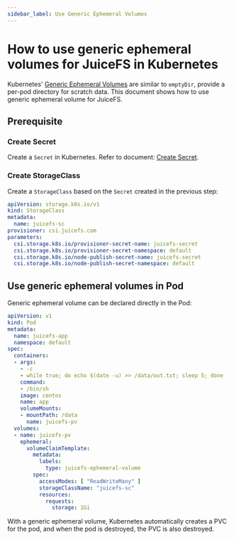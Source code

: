 ```yaml
---
sidebar_label: Use Generic Ephemeral Volumes
---
```


# How to use generic ephemeral volumes for JuiceFS in Kubernetes

Kubernetes' [Generic Ephemeral Volumes](https://kubernetes.io/docs/concepts/storage/ephemeral-volumes/#generic-ephemeral-volumes) are similar to `emptyDir`, provide a per-pod directory for scratch data. This document shows how to use generic ephemeral volume for JuiceFS.

## Prerequisite

### Create Secret

Create a `Secret` in Kubernetes. Refer to document: [Create Secret](./dynamic-provisioning.md#prerequisite).

### Create StorageClass

Create a `StorageClass` based on the `Secret` created in the previous step:

```yaml
apiVersion: storage.k8s.io/v1
kind: StorageClass
metadata:
  name: juicefs-sc
provisioner: csi.juicefs.com
parameters:
  csi.storage.k8s.io/provisioner-secret-name: juicefs-secret
  csi.storage.k8s.io/provisioner-secret-namespace: default
  csi.storage.k8s.io/node-publish-secret-name: juicefs-secret
  csi.storage.k8s.io/node-publish-secret-namespace: default
```

## Use generic ephemeral volumes in Pod

Generic ephemeral volume can be declared directly in the Pod:

```yaml {19-30}
apiVersion: v1
kind: Pod
metadata:
  name: juicefs-app
  namespace: default
spec:
  containers:
  - args:
    - -c
    - while true; do echo $(date -u) >> /data/out.txt; sleep 5; done
    command:
    - /bin/sh
    image: centos
    name: app
    volumeMounts:
    - mountPath: /data
      name: juicefs-pv
  volumes:
  - name: juicefs-pv
    ephemeral:
      volumeClaimTemplate:
        metadata:
          labels:
            type: juicefs-ephemeral-volume
        spec:
          accessModes: [ "ReadWriteMany" ]
          storageClassName: "juicefs-sc"
          resources:
            requests:
              storage: 1Gi
```

With a generic ephemeral volume, Kubernetes automatically creates a PVC for the pod,
and when the pod is destroyed, the PVC is also destroyed.

